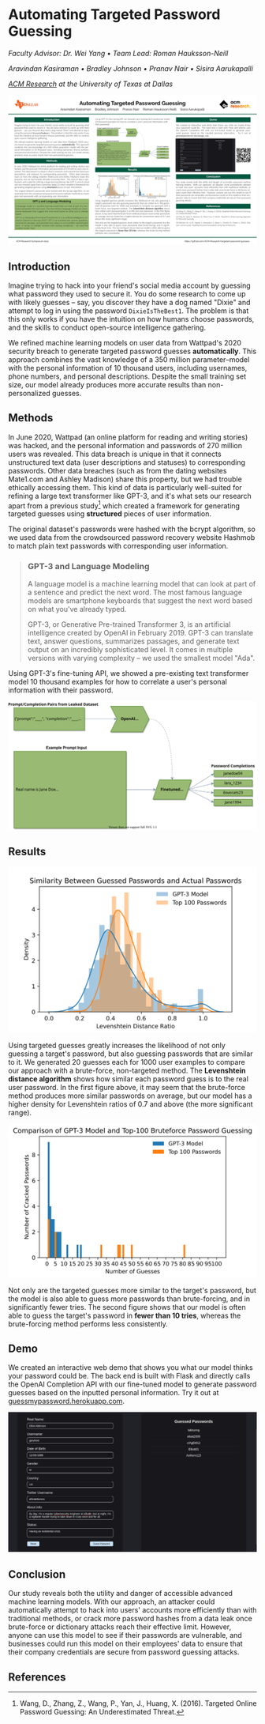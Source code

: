# Automating Targeted Password Guessing

*Faculty Advisor: Dr. Wei Yang*  •  *Team Lead: Roman Hauksson-Neill*

*Aravindan Kasiraman  •  Bradley Johnson  •  Pranav Nair  •  Sisira Aarukapalli*

*[ACM Research](https://acmutd.co/research) at the University of Texas at Dallas*

![](./poster/poster.png)

## Introduction

Imagine trying to hack into your friend's social media account by guessing what password they used to secure it. You do some research to come up with likely guesses – say, you discover they have a dog named "Dixie" and attempt to log in using the password `DixieIsTheBest1`. The problem is that this only works if you have the intuition on how humans choose passwords, and the skills to conduct open-source intelligence gathering.

We refined machine learning models on user data from Wattpad's 2020 security breach to generate targeted password guesses **automatically**. This approach combines the vast knowledge of a 350 million parameter–model with the personal information of 10 thousand users, including usernames, phone numbers, and personal descriptions. Despite the small training set size, our model already produces more accurate results than non-personalized guesses.

## Methods

In June 2020, Wattpad (an online platform for reading and writing stories) was hacked, and the personal information and passwords of 270 million users was revealed. This data breach is unique in that it connects unstructured text data (user descriptions and statuses) to corresponding passwords. Other data breaches (such as from the dating websites Mate1.com and Ashley Madison) share this property, but we had trouble ethically accessing them. This kind of data is particularly well-suited for refining a large text transformer like GPT-3, and it's what sets our research apart from a previous study[^1] which created a framework for generating targeted guesses using **structured** pieces of user information.
    
The original dataset's passwords were hashed with the bcrypt algorithm, so we used data from the crowdsourced password recovery website Hashmob to match plain text passwords with corresponding user information.
    
> ### GPT-3 and Language Modeling
>
> A language model is a machine learning model that can look at part of a sentence and predict the next word. The most famous language models are smartphone keyboards that suggest the next word based on what you've already typed.
>
> GPT-3, or Generative Pre-trained Transformer 3, is an artificial intelligence created by OpenAI in February 2019. GPT-3 can translate text, answer questions, summarizes passages, and generate text output on an incredibly sophisticated level. It comes in multiple versions with varying complexity – we used the smallest model "Ada".

Using GPT-3's fine-tuning API, we showed a pre-existing text transformer model 10 thousand examples for how to correlate a user's personal information with their password.

![](./poster/prompt_diagram.svg)

## Results

![](./poster/similarity_graph.svg)

Using targeted guesses greatly increases the likelihood of not only guessing a target's password, but also guessing passwords that are similar to it. We generated 20 guesses each for 1000 user examples to compare our approach with a brute-force, non-targeted method. The **Levenshtein distance algorithm** shows how similar each password guess is to the real user password. In the first figure above, it may seem that the brute-force method produces more similar passwords on average, but our model has a higher density for Levenshtein ratios of 0.7 and above (the more significant range).

![](./poster/comparison_graph.svg)

Not only are the targeted guesses more similar to the target's password, but the model is also able to guess more passwords than brute-forcing, and in significantly fewer tries. The second figure shows that our model is often able to guess the target's password in **fewer than 10 tries**, whereas the brute-forcing method performs less consistently.
        
## Demo
    
We created an interactive web demo that shows you what our model thinks your password could be. The back end is built with Flask and directly calls the OpenAI Completion API with our fine-tuned model to generate password guesses based on the inputted personal information. Try it out at [guessmypassword.herokuapp.com](https://guessmypassword.herokuapp.com).
    
![](./poster/demo_screenshot.png)

## Conclusion

Our study reveals both the utility and danger of accessible advanced machine learning models. With our approach, an attacker could automatically attempt to hack into users' accounts more efficiently than with traditional methods, or crack more password hashes from a data leak once brute-force or dictionary attacks reach their effective limit. However, anyone can use this model to see if their passwords are vulnerable, and businesses could run this model on their employees' data to ensure that their company credentials are secure from password guessing attacks.

## References

[^1]: Wang, D., Zhang, Z., Wang, P., Yan, J., Huang, X. (2016). Targeted Online Password Guessing: An Underestimated Threat.
    
[^2]: Hitaj, B., Gasti, P., Ateniese, G.,  Perez-Cruz, F. (2019). PassGAN: A Deep Learning Approach for Password Guessing.
    
[^3]: Melicher, W., Ur, B., Segreti, S., Komanduri, S., Bauer, L., Christin, N.,  Cranor, L. (2016). Fast, Lean, and Accurate: Modeling Password Guessability Using Neural Networks.
